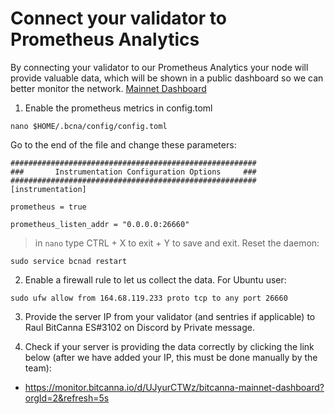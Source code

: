 # Connect your validator to Prometheus Analytics

By connecting your validator to our Prometheus Analytics your node will provide valuable data, which will be shown in a public dashboard so we can better monitor the network.
[Mainnet Dashboard](https://monitor.bitcanna.io/d/UJyurCTWz/bitcanna-mainnet-dashboard?orgId=2&refresh=5s)

1. Enable the prometheus metrics in config.toml
```
nano $HOME/.bcna/config/config.toml
```
Go to the end of the file and change these parameters:
```
#######################################################
###       Instrumentation Configuration Options     ###
#######################################################
[instrumentation]

prometheus = true

prometheus_listen_addr = "0.0.0.0:26660"

```
>in `nano` type CTRL + X to exit + Y to save and exit.
Reset the daemon:
```
sudo service bcnad restart
```
2. Enable a firewall rule to let us collect the data.
For Ubuntu user:
```
sudo ufw allow from 164.68.119.233 proto tcp to any port 26660
```

3. Provide the server IP from your validator (and sentries if applicable) to Raul BitCanna ES#3102 on Discord by Private message.

4. Check if your server is providing the data correctly by clicking the link below (after we have added your IP, this must be done manually by the team):
  * https://monitor.bitcanna.io/d/UJyurCTWz/bitcanna-mainnet-dashboard?orgId=2&refresh=5s 
  


